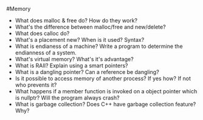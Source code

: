 #Memory
  - What does malloc & free do? How do they work?
  - What's the difference between malloc/free and new/delete?
  - What does calloc do?
  - What's a placement new? When is it used? Syntax?
  - What is endianess of a machine? Write a program to determine the endianness of a system.
  - What's virtual memory? What's it's advantage?
  - What is RAII? Explain using a smart pointers?
  - What is a dangling pointer? Can a reference be dangling?
  - Is it possible to access memory of another process? If yes how? If not who prevents it?
  - What happens if a member function is invoked on a object pointer which is nullptr? Will the program always crash?
  - What is garbage collection? Does C++ have garbage collection feature? Why?
  
